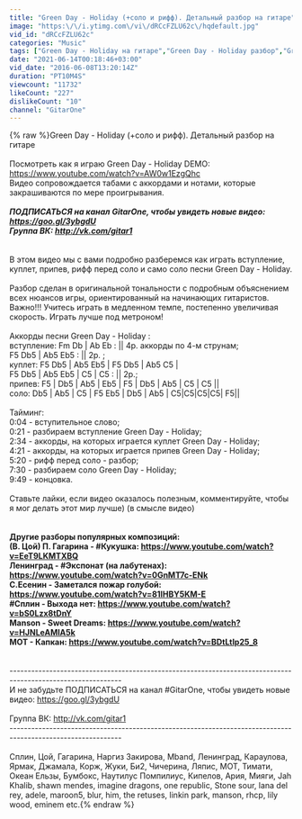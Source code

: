 ```yaml
---
title: "Green Day - Holiday (+соло и рифф). Детальный разбор на гитаре"
image: "https:\/\/i.ytimg.com\/vi\/dRCcFZLU62c\/hqdefault.jpg"
vid_id: "dRCcFZLU62c"
categories: "Music"
tags: ["Green Day - Holiday на гитаре","Green Day - Holiday разбор","Green Day - Holiday"]
date: "2021-06-14T00:18:46+03:00"
vid_date: "2016-06-08T13:20:14Z"
duration: "PT10M4S"
viewcount: "11732"
likeCount: "227"
dislikeCount: "10"
channel: "GitarOne"
---
```

{% raw %}Green Day - Holiday (+соло и рифф). Детальный разбор на гитаре<br /><br />Посмотреть как я играю Green Day - Holiday DEMO: <br /><a rel="nofollow" target="blank" href="https://www.youtube.com/watch?v=AW0w1EzgQhc">https://www.youtube.com/watch?v=AW0w1EzgQhc</a><br />Видео сопровождается табами с аккордами и нотами, которые закрашиваются по мере проигрывания.<br />*********************************************************************<br />ПОДПИСАТЬСЯ на канал GitarOne, чтобы увидеть новые видео: <a rel="nofollow" target="blank" href="https://goo.gl/3ybgdU">https://goo.gl/3ybgdU</a><br />Группа ВК: <a rel="nofollow" target="blank" href="http://vk.com/gitar1">http://vk.com/gitar1</a><br />*********************************************************************<br /><br />В этом видео мы с вами подробно разберемся как играть вступление, куплет, припев, рифф перед соло и само соло песни Green Day - Holiday. <br /><br />Разбор сделан в оригинальной тональности с подробным объяснением всех нюансов игры, ориентированный на начинающих гитаристов.<br />Важно!!! Учитесь играть в медленном темпе, постепенно увеличивая скорость. Играть лучше под метроном!<br /><br />Аккорды песни Green Day - Holiday :<br />вступление: Fm  Db | Ab  Eb : || 4р. аккорды по 4-м струнам;<br />                        F5  Db5 | Ab5  Eb5 : || 2р. ;<br />куплет:          F5  Db5 | Ab5  Eb5 | F5  Db5 | Ab5  C5 |<br />                        F5  Db5 | Ab5  Eb5 | C5 | C5 : || 2р.;<br />припев:         F5 | Db5 | Ab5 | Eb5 | F5 | Db5 | Ab5 | C5 | C5 ||<br />соло:             Db5 | Ab5 | C5 | F5 Eb5 | Db5 | Ab5 | С5|C5|C5|C5| F5||<br /><br />Тайминг:<br />0:04 -  вступительное слово;<br />0:21 - разбираем вступление Green Day - Holiday;<br />2:34 - аккорды, на которых играется куплет Green Day - Holiday;<br />4:21 - аккорды, на которых играется припев Green Day - Holiday;<br />5:20 - рифф перед соло - разбор;<br />7:30 - разбираем соло Green Day - Holiday;<br />9:49 - концовка.<br /><br />Ставьте лайки, если видео оказалось полезным, комментируйте, чтобы я мог делать этот мир лучше) (в смысле видео)<br /><br />********************************************************************<br />Другие разборы популярных композиций:<br />(В. Цой) П. Гагарина - #Кукушка: <a rel="nofollow" target="blank" href="https://www.youtube.com/watch?v=EeT9LKMTXBQ">https://www.youtube.com/watch?v=EeT9LKMTXBQ</a><br />Ленинград - #Экспонат (на лабутенах): <a rel="nofollow" target="blank" href="https://www.youtube.com/watch?v=0GnMT7c-ENk">https://www.youtube.com/watch?v=0GnMT7c-ENk</a><br />С.Есенин - Заметался пожар голубой: <a rel="nofollow" target="blank" href="https://www.youtube.com/watch?v=81IHBY5KM-E">https://www.youtube.com/watch?v=81IHBY5KM-E</a><br />#Сплин - Выхода нет: <a rel="nofollow" target="blank" href="https://www.youtube.com/watch?v=bS0Lzx8tDnY">https://www.youtube.com/watch?v=bS0Lzx8tDnY</a><br />Manson - Sweet Dreams: <a rel="nofollow" target="blank" href="https://www.youtube.com/watch?v=HJNLeAMIA5k">https://www.youtube.com/watch?v=HJNLeAMIA5k</a><br />МОТ - Капкан: <a rel="nofollow" target="blank" href="https://www.youtube.com/watch?v=BDtLtIp25_8">https://www.youtube.com/watch?v=BDtLtIp25_8</a><br />********************************************************************<br /><br />-------------------------------------------------------------------------------------------------------------<br />И не забудьте ПОДПИСАТЬСЯ на канал #GitarOne, чтобы увидеть новые видео: <a rel="nofollow" target="blank" href="https://goo.gl/3ybgdU">https://goo.gl/3ybgdU</a><br /><br />Группа ВК: <a rel="nofollow" target="blank" href="http://vk.com/gitar1">http://vk.com/gitar1</a><br />-------------------------------------------------------------------------------------------------------------<br /><br />Сплин, Цой, Гагарина, Наргиз Закирова, Mband, Ленинград, Караулова, Ярмак, Джамала, Корж, Жуки, Би2, Чичерина, Ляпис, МОТ, Тимати, Океан Ельзы, Бумбокс, Наутилус Помпилиус, Кипелов, Ария, Мияги, Jah Khalib, shawn mendes, imagine dragons, one republic, Stone sour, lana del rey, adele, maroon5, blur, him, the retuses, linkin park, manson, rhcp, lily wood, eminem etc.{% endraw %}
